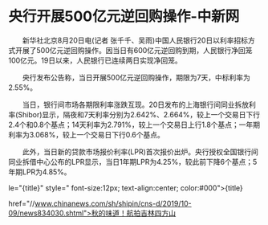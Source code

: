 # 央行开展500亿元逆回购操作-中新网

　　新华社北京8月20日电(记者 张千千、吴雨)中国人民银行20日以利率招标方式开展了500亿元逆回购操作。因当日有600亿元逆回购到期，人民银行净回笼100亿元。19日以来，人民银行已连续两日实现净回笼。

　　央行发布公告称，当日开展500亿元逆回购操作，期限为7天，中标利率为2.55%。

　　当日，银行间市场各期限利率涨跌互现。20日发布的上海银行间同业拆放利率(Shibor)显示，隔夜和7天利率分别为2.642%、2.664%，较上一个交易日下行2.4个和0.8个基点；14天利率为2.791%，较上一个交易日上行1.8个基点；一年期利率为3.068%，较上一个交易日下行0.6个基点。

　　此外，当日新的贷款市场报价利率(LPR)首次报价出炉。央行授权全国银行间同业拆借中心公布的LPR显示，当日1年期LPR为4.25%，较此前下降6个基点；5年期LPR为4.85%。

le="{title}" style=" font-size:12px; text-align:center; color:#000">{title}

href="//www.chinanews.com/sh/shipin/cns-d/2019/10-09/news834030.shtml">秋的味道！航拍吉林四方山
